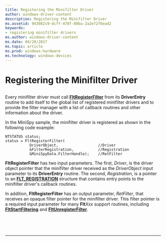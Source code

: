 ```yaml
---
title: Registering the Minifilter Driver
author: windows-driver-content
description: Registering the Minifilter Driver
ms.assetid: 943082c9-dcff-478f-80ba-2a2e72f6ead2
keywords:
- registering minifilter drivers
ms.author: windows-driver-content
ms.date: 04/20/2017
ms.topic: article
ms.prod: windows-hardware
ms.technology: windows-devices
---
```


# Registering the Minifilter Driver


## <span id="ddk_registering_the_minifilter_if"></span><span id="DDK_REGISTERING_THE_MINIFILTER_IF"></span>


Every minifilter driver must call [**FltRegisterFilter**](https://msdn.microsoft.com/library/windows/hardware/ff544305) from its **DriverEntry** routine to add itself to the global list of registered minifilter drivers and to provide the filter manager with a list of callback routines and other information about the driver.

In the MiniSpy sample, the minifilter driver is registered as shown in the following code example:

```
NTSTATUS status;
status = FltRegisterFilter(
           DriverObject,                  //Driver
           &FilterRegistration,           //Registration
           &MiniSpyData.FilterHandle);    //RetFilter
```

**FltRegisterFilter** has two input parameters. The first, *Driver*, is the driver object pointer that the minifilter driver received as the *DriverObject* input parameter to its **DriverEntry** routine. The second, *Registration*, is a pointer to an [**FLT\_REGISTRATION**](https://msdn.microsoft.com/library/windows/hardware/ff544811) structure that contains entry points to the minifilter driver's callback routines.

In addition, **FltRegisterFilter** has an output parameter, *RetFilter*, that receives an opaque filter pointer for the minifilter driver. This filter pointer is a required input parameter for many **Flt***Xxx* support routines, including [**FltStartFiltering**](https://msdn.microsoft.com/library/windows/hardware/ff544569) and [**FltUnregisterFilter**](https://msdn.microsoft.com/library/windows/hardware/ff544606).

 

 


--------------------


